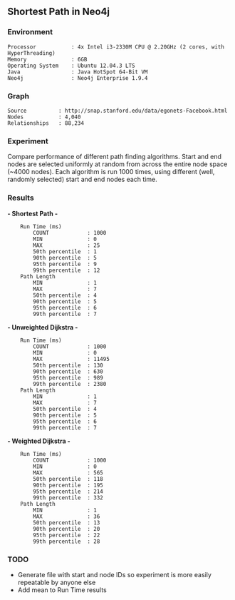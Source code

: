 Shortest Path in Neo4j
---------------------

### Environment

	Processor			: 4x Intel i3-2330M CPU @ 2.20GHz (2 cores, with HyperThreading)
	Memory				: 6GB
	Operating System	: Ubuntu 12.04.3 LTS
	Java				: Java HotSpot 64-Bit VM
	Neo4j				: Neo4j Enterprise 1.9.4

### Graph
	Source			: http://snap.stanford.edu/data/egonets-Facebook.html
	Nodes			: 4,040
	Relationships	: 88,234

### Experiment
Compare performance of different path finding algorithms.
Start and end nodes are selected uniformly at random from across the entire node space (~4000 nodes).
Each algorithm is run 1000 times, using different (well, randomly selected) start and end nodes each time.

### Results
**- Shortest Path -**

		Run Time (ms)
			COUNT			 : 1000
			MIN				 : 0
			MAX				 : 25
			50th percentile	 : 1
			90th percentile	 : 5
			95th percentile	 : 9
			99th percentile	 : 12
		Path Length
			MIN			 	 : 1
			MAX				 : 7
			50th percentile	 : 4
			90th percentile	 : 5
			95th percentile	 : 6
			99th percentile	 : 7

**- Unweighted Dijkstra -**

		Run Time (ms)
			COUNT			 : 1000
			MIN				 : 0
			MAX				 : 11495
			50th percentile	 : 130
			90th percentile	 : 630
			95th percentile	 : 989
			99th percentile	 : 2380
		Path Length
			MIN				 : 1
			MAX				 : 7
			50th percentile	 : 4
			90th percentile	 : 5
			95th percentile	 : 6
			99th percentile	 : 7

**- Weighted Dijkstra -**

		Run Time (ms)
			COUNT			 : 1000
			MIN				 : 0
			MAX				 : 565
			50th percentile	 : 118
			90th percentile	 : 195
			95th percentile	 : 214
			99th percentile	 : 332
		Path Length
			MIN				 : 1
			MAX				 : 36
			50th percentile	 : 13
			90th percentile	 : 20
			95th percentile	 : 22
			99th percentile	 : 28

### TODO
* Generate file with start and node IDs so experiment is more easily repeatable by anyone else
* Add mean to Run Time results
